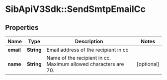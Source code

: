 # SibApiV3Sdk::SendSmtpEmailCc

## Properties
Name | Type | Description | Notes
------------ | ------------- | ------------- | -------------
**email** | **String** | Email address of the recipient in cc | 
**name** | **String** | Name of the recipient in cc. Maximum allowed characters are 70. | [optional] 


